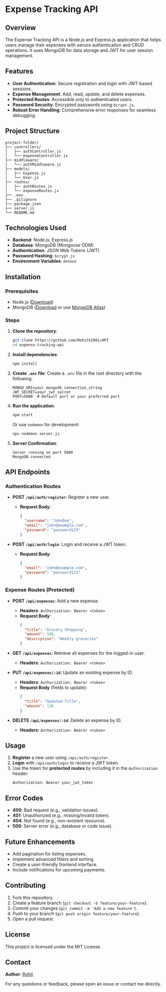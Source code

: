 
# Expense Tracking API

## Overview
The Expense Tracking API is a Node.js and Express.js application that helps users manage their expenses with secure authentication and CRUD operations. It uses MongoDB for data storage and JWT for user session management.

## Features
- **User Authentication**: Secure registration and login with JWT-based sessions.
- **Expense Management**: Add, read, update, and delete expenses.
- **Protected Routes**: Accessible only to authenticated users.
- **Password Security**: Encrypted passwords using `bcrypt.js`.
- **Robust Error Handling**: Comprehensive error responses for seamless debugging.

## Project Structure
```
project-folder/
├── controllers/
│   ├── authController.js
│   └── expenseController.js
├── middleware/
│   └── authMiddleware.js
├── models/
│   ├── Expense.js
│   └── User.js
├── routes/
│   ├── authRoutes.js
│   └── expenseRoutes.js
├── .env
├── .gitignore
├── package.json
├── server.js
└── README.md
```

## Technologies Used
- **Backend**: Node.js, Express.js
- **Database**: MongoDB (Mongoose ODM)
- **Authentication**: JSON Web Tokens (JWT)
- **Password Hashing**: `bcrypt.js`
- **Environment Variables**: `dotenv`

## Installation

### Prerequisites
- Node.js ([Download](https://nodejs.org/))
- MongoDB ([Download](https://www.mongodb.com/try/download/community) or use [MongoDB Atlas](https://www.mongodb.com/atlas))

### Steps
1. **Clone the repository**:
   ```bash
   git clone https://github.com/Rohitk2081/API
   cd expense-tracking-api
   ```

2. **Install dependencies**:
   ```bash
   npm install
   ```

3. **Create `.env` file**:
   Create a `.env` file in the root directory with the following:
   ```env
   MONGO_URI=your_mongodb_connection_string
   JWT_SECRET=your_jwt_secret
   PORT=5000  # Default port or your preferred port
   ```

4. **Run the application**:
   ```bash
   npm start
   ```
   Or use `nodemon` for development:
   ```bash
   npx nodemon server.js
   ```

5. **Server Confirmation**:
   ```
   Server running on port 5000
   MongoDB connected
   ```

## API Endpoints

### Authentication Routes
- **POST `/api/auth/register`**: Register a new user.
  - **Request Body**:
    ```json
    {
      "username": "JohnDoe",
      "email": "john@example.com",
      "password": "password123"
    }
    ```

- **POST `/api/auth/login`**: Login and receive a JWT token.
  - **Request Body**:
    ```json
    {
      "email": "john@example.com",
      "password": "password123"
    }
    ```

### Expense Routes (Protected)
- **POST `/api/expenses`**: Add a new expense.
  - **Headers**: `Authorization: Bearer <token>`
  - **Request Body**:
    ```json
    {
      "title": "Grocery Shopping",
      "amount": 100,
      "description": "Weekly groceries"
    }
    ```

- **GET `/api/expenses`**: Retrieve all expenses for the logged-in user.
  - **Headers**: `Authorization: Bearer <token>`

- **PUT `/api/expenses/:id`**: Update an existing expense by ID.
  - **Headers**: `Authorization: Bearer <token>`
  - **Request Body** (fields to update):
    ```json
    {
      "title": "Updated Title",
      "amount": 120
    }
    ```

- **DELETE `/api/expenses/:id`**: Delete an expense by ID.
  - **Headers**: `Authorization: Bearer <token>`

## Usage
1. **Register** a new user using `/api/auth/register`.
2. **Login** with `/api/auth/login` to receive a JWT token.
3. Use the token for **protected routes** by including it in the `Authorization` header:
   ```
   Authorization: Bearer your_jwt_token
   ```

## Error Codes
- **400**: Bad request (e.g., validation issues).
- **401**: Unauthorized (e.g., missing/invalid token).
- **404**: Not found (e.g., non-existent resource).
- **500**: Server error (e.g., database or code issue).

## Future Enhancements
- Add pagination for listing expenses.
- Implement advanced filters and sorting.
- Create a user-friendly frontend interface.
- Include notifications for upcoming payments.

## Contributing
1. Fork this repository.
2. Create a feature branch (`git checkout -b feature/your-feature`).
3. Commit your changes (`git commit -m 'Add a new feature'`).
4. Push to your branch (`git push origin feature/your-feature`).
5. Open a pull request.

## License
This project is licensed under the MIT License.

## Contact
**Author**: [Rohit](https://github.com/Rohitk2081/)

For any questions or feedback, please open an issue or contact me directly.
